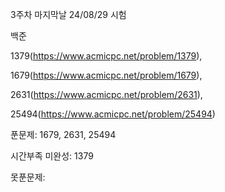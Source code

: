 3주차 마지막날 24/08/29 시험

백준 

1379(https://www.acmicpc.net/problem/1379), 

1679(https://www.acmicpc.net/problem/1679),

2631(https://www.acmicpc.net/problem/2631),

25494(https://www.acmicpc.net/problem/25494)

푼문제: 1679, 2631, 25494

시간부족 미완성: 1379

못푼문제: 
